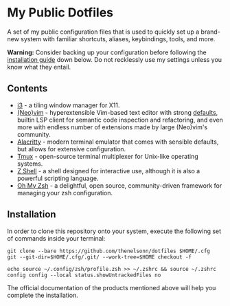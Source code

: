 # My Public Dotfiles

A set of my public configuration files that is used to quickly 
set up a brand-new system with familiar shortcuts, aliases, 
keybindings, tools, and more.

**Warning:** Consider backing up your configuration
before following the [installation guide](#installation)
down below. Do not recklessly use my settings unless you know
what they entail.

## Contents

- [i3](https://github.com/i3/i3) - a tiling window manager for X11.
- [(Neo)vim](https://neovim.io) - hyperextensible Vim-based text editor
with strong [defaults](https://neovim.io/doc/user/vim_diff.html#nvim-defaults),
builtin LSP client for semantic code inspection and refactoring, and even more
with endless number of extensions made by large (Neo)vim's community.
- [Alacritty](https://github.com/alacritty/alacritty) - modern terminal emulator 
that comes with sensible defaults, but allows for extensive configuration.
- [Tmux](https://github.com/tmux/tmux) - open-source terminal multiplexer for 
Unix-like operating systems.
- [Z Shell](https://www.zsh.org/) - a shell designed for interactive use, 
although it is also a powerful scripting language.
- [Oh My Zsh](https://ohmyz.sh/) - a delightful, open source, community-driven 
framework for managing your zsh configuration.

## Installation

In order to clone this repository onto your system, execute the following 
set of commands inside your terminal:
    
    git clone --bare https://github.com/thenelsonn/dotfiles $HOME/.cfg
    git --git-dir=$HOME/.cfg/.git/ --work-tree=$HOME checkout -f

    echo source ~/.config/zsh/profile.zsh >> ~/.zshrc && source ~/.zshrc
    config config --local status.showUntrackedFiles no

The official documentation of the products mentioned above will help you 
complete the installation.

